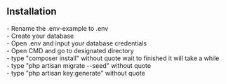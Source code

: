 <h2>Installation</h2>
- Rename the .env-example to .env <br>
- Create your database <br>
- Open .env and input your database credentials <br>
- Open CMD and go to designated directory <br>
- type "composer install" without quote wait to finished it will take a while <br>
- type "php artisan migrate --seed" without quote <br>
- type "php artisan key:generate" without quote <br>
